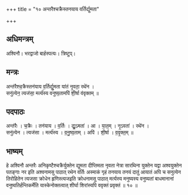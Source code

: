 +++
title = "१० अन्तरैश्चक्रैस्तनयाय वर्तिर्द्युमता"

+++
## अधिमन्त्रम्
अश्विनौ। भरद्वाजो बार्हस्पत्यः। त्रिष्टुप्।

## मन्त्रः
अन्त॑रैश्च॒क्रैस्तन॑याय व॒र्तिर्द्यु॒मता या॑तं नृ॒वता॒ रथे॑न ।  
सनु॑त्येन॒ त्यज॑सा॒ मर्त्य॑स्य वनुष्य॒तामपि॑ शी॒र्षा व॑वृक्तम् ॥

## पदपाठः
अन्त॑रैः । च॒क्रैः । तन॑याय । व॒र्तिः । द्यु॒ऽमता॑ । आ । या॒त॒म् । नृ॒ऽवता॑ । रथे॑न ।  
सनु॑त्येन । त्यज॑सा । मर्त्य॑स्य । व॒नु॒ष्य॒ताम् । अपि॑ । शी॒र्षा । व॒वृ॒क्त॒म् ॥

## भाष्यम्
हे अश्विनौ अन्तरैः अनिकृष्टैश्चक्रैर्युक्तेन द्युमता दीप्तिमता नृवता नेत्रा सारथिना युक्तेन यद्वा अश्वयुक्तेन पतङ्गाः नर इति अश्वनामसु पाठात् रथेन वर्तिः अस्माकं गृहं तनयाय तनयं दातुं आयातं अपि च सनुत्येन तिरोहितेन त्यजसा क्रोधेन हृणिस्त्यजइति क्रोधनामसु पाठात् मर्त्यस्य मनुष्यस्य वनुष्यतां बाधमानानां वनुष्यतिर्हन्तिकर्मेति यास्केनोक्तत्वात् शीर्घा शिरांस्यपि ववृक्तं प्रवृक्तं ॥ १० ॥